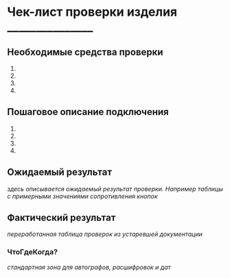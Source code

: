 # Чек-лист проверки изделия _______________
## Необходимые средства проверки
1.
1.
1.
1.


## Пошаговое описание подключения
1.
1.
1.
1.


## Ожидаемый результат
*здесь описывается ожидаемый результат проверки. Например таблицы с примерными значениями сопротивления кнопок*

## Фактический результат
*переработанная таблица проверок из устаревшей документации*

### ЧтоГдеКогда?
*стандартная зона для автографов, расшифровок и дат*
